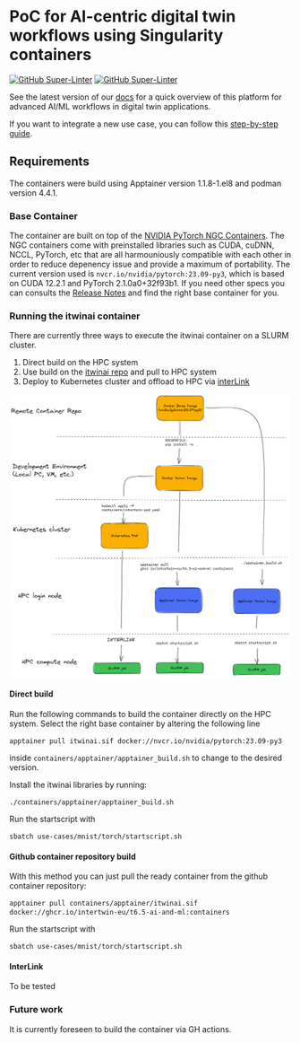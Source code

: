 # PoC for AI-centric digital twin workflows using Singularity containers

[![GitHub Super-Linter](https://github.com/interTwin-eu/T6.5-AI-and-ML/actions/workflows/lint.yml/badge.svg)](https://github.com/marketplace/actions/super-linter)
[![GitHub Super-Linter](https://github.com/interTwin-eu/T6.5-AI-and-ML/actions/workflows/check-links.yml/badge.svg)](https://github.com/marketplace/actions/markdown-link-check)

See the latest version of our [docs](https://intertwin-eu.github.io/T6.5-AI-and-ML/)
for a quick overview of this platform for advanced AI/ML workflows in digital twin applications.

If you want to integrate a new use case, you can follow this
[step-by-step guide](https://intertwin-eu.github.io/T6.5-AI-and-ML/docs/How-to-use-this-software.html).


## Requirements

The containers were build using Apptainer version 1.1.8-1.el8 and podman version 4.4.1.

### Base Container

The container are built on top of the [NVIDIA PyTorch NGC Containers](https://catalog.ngc.nvidia.com/orgs/nvidia/containers/pytorch). The NGC containers come with preinstalled libraries such as CUDA, cuDNN, NCCL, PyTorch, etc that are all harmouniously compatible with each other in order to reduce depenency issue and provide a maximum of portability. The current version used is ```nvcr.io/nvidia/pytorch:23.09-py3```, which is based on CUDA 12.2.1 and PyTorch 2.1.0a0+32f93b1.
If you need other specs you can consults the [Release Notes](https://docs.nvidia.com/deeplearning/frameworks/pytorch-release-notes/index.html) and find the right base container for you.


### Running the itwinai container

There are currently three ways to execute the itwinai container on a SLURM cluster.

1. Direct build on the HPC system
2. Use build on the [itwinai repo](https://github.com/interTwin-eu/itwinai/pkgs/container/t6.5-ai-and-ml) and pull to HPC system
3. Deploy to Kubernetes cluster and offload to HPC via [interLink](https://github.com/interTwin-eu/interLink)

![container workflow](docs/docs/img/containers.png) 

#### Direct build
Run the following commands to build the container directly on the HPC system. Select the right base container by altering the following line 
```
apptainer pull itwinai.sif docker://nvcr.io/nvidia/pytorch:23.09-py3
```
inside ```containers/apptainer/apptainer_build.sh``` to change to the desired version.

Install the itwinai libraries by running:
```
./containers/apptainer/apptainer_build.sh
```

Run the startscript with 
```
sbatch use-cases/mnist/torch/startscript.sh
```

#### Github container repository build
With this method you can just pull the ready container from the github container repository:
```
apptainer pull containers/apptainer/itwinai.sif docker://ghcr.io/intertwin-eu/t6.5-ai-and-ml:containers
```

Run the startscript with 
```
sbatch use-cases/mnist/torch/startscript.sh
```

#### InterLink
To be tested


### Future work
It is currently foreseen to build the container via GH actions.